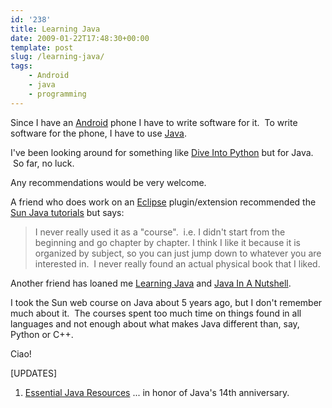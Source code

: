 ```yaml
---
id: '238'
title: Learning Java
date: 2009-01-22T17:48:30+00:00
template: post
slug: /learning-java/
tags:
    - Android
    - java
    - programming
---
```


Since I have an
[Android](http://en.wikipedia.org/wiki/Google_Android 'Wikipedia article on Google Android')
phone I have to write software for it.  To write software for the phone, I
have to use
[Java](http://en.wikipedia.org/wiki/Java_%28programming_language%29 'Wikipedia article for Java').

I've been looking around for something like
[Dive Into Python](http://diveintopython.org/) but for Java.  So far, no luck.

Any recommendations would be very welcome.

A friend who does work on
an [Eclipse](http://www.eclipse.org/) plugin/extension recommended the
[Sun Java tutorials](http://java.sun.com/docs/books/tutorial/) but says:

> I never really used it as a "course".  i.e. I didn't start from the
> beginning and go chapter by chapter. I think I like it because it is
> organized by subject, so you can just jump down to whatever you are
> interested in.  I never really found an actual physical book that I liked.

Another friend has loaned me
[Learning Java](https://amzn.to/2pFIIuT) and [Java In A Nutshell](https://amzn.to/2IPcCWp).

I took the Sun web course on Java about 5 years ago, but I don't remember much
about it.  The courses spent too much time on things found in all languages
and not enough about what makes Java different than, say, Python or C++.

Ciao!

[UPDATES]

1.  [Essential Java Resources](http://www.ibm.com/developerworks/java/library/j-javaresources.html?ca=dgr-lnxw04JavaList) ...
    in honor of Java's 14th anniversary.
